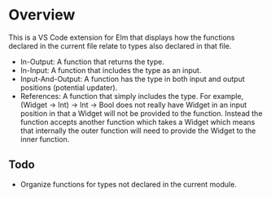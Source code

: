 # Overview

This is a VS Code extension for Elm that displays how the functions declared in the current file relate to types also declared in that file.

- In-Output: A function that returns the type.
- In-Input: A function that includes the type as an input.
- Input-And-Output: A function has the type in both input and output positions (potential updater).
- References: A function that simply includes the type. For example, (Widget -> Int) -> Int -> Bool does not really have Widget in an input position in that a Widget will not be provided to the function. Instead the function accepts another function which takes a Widget which means that internally the outer function will need to provide the Widget to the inner function.

## Todo

- Organize functions for types not declared in the current module.
